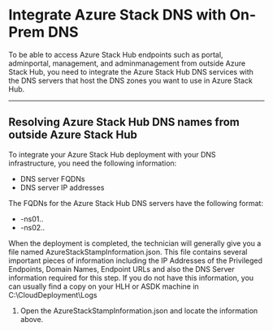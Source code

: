 # Integrate Azure Stack DNS with On-Prem DNS
To be able to access Azure Stack Hub endpoints such as portal, adminportal, management, and adminmanagement from outside Azure Stack Hub, you need to integrate the Azure Stack Hub DNS services with the DNS servers that host the DNS zones you want to use in Azure Stack Hub.

***

## Resolving Azure Stack Hub DNS names from outside Azure Stack Hub

To integrate your Azure Stack Hub deployment with your DNS infrastructure, you need the following information:

- DNS server FQDNs
- DNS server IP addresses

The FQDNs for the Azure Stack Hub DNS servers have the following format:

- <NAMINGPREFIX>-ns01.<REGION>.<EXTERNALDOMAINNAME>
- <NAMINGPREFIX>-ns02.<REGION>.<EXTERNALDOMAINNAME>

When the deployment is completed, the technician will generally give you a file named AzureStackStampInformation.json.
This file contains several important pieces of information including the IP Addresses of the Privileged Endpoints, Domain Names, Endpoint URLs and also the DNS Server information required for this step.
If you do not have this information, you can usually find a copy on your HLH or ASDK machine in C:\CloudDeployment\Logs

1.	Open the AzureStackStampInformation.json and locate the information above.


